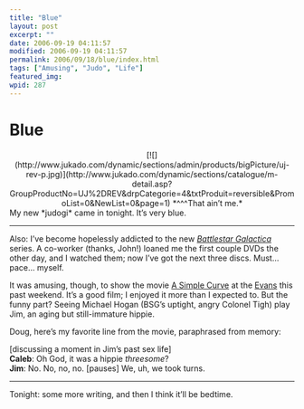 ```yaml
---
title: "Blue"
layout: post
excerpt: ""
date: 2006-09-19 04:11:57
modified: 2006-09-19 04:11:57
permalink: 2006/09/18/blue/index.html
tags: ["Amusing", "Judo", "Life"]
featured_img: 
wpid: 287
---
```


# Blue

<div align="center">[![](http://www.jukado.com/dynamic/sections/admin/products/bigPicture/uj-rev-p.jpg)](http://www.jukado.com/dynamic/sections/catalogue/m-detail.asp?GroupProductNo=UJ%2DREV&drpCategorie=4&txtProduit=reversible&PromoList=0&NewList=0&page=1)  
*^^^That ain’t me.*</div>My new *judogi* came in tonight. It’s very blue.

- - - - - -

Also: I’ve become hopelessly addicted to the new *[Battlestar Galactica](http://www.spacecast.com/bsg/)* series. A co-worker (thanks, John!) loaned me the first couple DVDs the other day, and I watched them; now I’ve got the next three discs. Must… pace… myself.

It was amusing, though, to show the movie [A Simple Curve](http://www.imdb.com/title/tt0422458/) at the [Evans](http://www.filmfest.mb.ca/) this past weekend. It’s a good film; I enjoyed it more than I expected to. But the funny part? Seeing Michael Hogan (BSG’s uptight, angry Colonel Tigh) play Jim, an aging but still-immature hippie.

Doug, here’s my favorite line from the movie, paraphrased from memory:

\[discussing a moment in Jim’s past sex life\]  
**Caleb**: Oh God, it was a hippie *threesome*?  
**Jim**: No. No, no, no. \[pauses\] We, uh, we took turns.

- - - - - -

Tonight: some more writing, and then I think it’ll be bedtime.